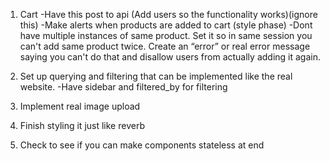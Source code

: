 1. Cart
	-Have this post to api (Add users so the functionality works)(ignore this) 
	-Make alerts when products are added to cart (style phase) 
	-Dont have multiple instances of same product. Set it so in same session you can't add same product twice. Create an “error” or real error message saying you can't do that and disallow users from actually adding it again.

2. Set up querying and filtering that can be implemented like the real website.
	-Have sidebar and filtered_by for filtering

3. Implement real image upload

4. Finish styling it just like reverb

5. Check to see if you can make components stateless at end
